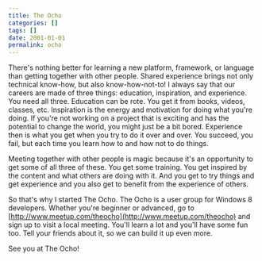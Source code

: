 ```yaml
---
title: The Ocho
categories: []
tags: []
date: 2001-01-01
permalink: ocho
---
```


There's nothing better for learning a new platform, framework, or language than getting together with other people. Shared experience brings not only technical know-how, but also know-how-not-to! I always say that our careers are made of three things: education, inspiration, and experience. You need all three. Education can be rote. You get it from books, videos, classes, etc. Inspiration is the energy and motivation for doing what you're doing. If you're not working on a project that is exciting and has the potential to change the world, you might just be a bit bored. Experience then is what you get when you try to do it over and over. You succeed, you fail, but each time you learn how to and how not to do things.

Meeting together with other people is magic because it's an opportunity to get some of all three of these. You get some training. You get inspired by the content and what others are doing with it. And you get to try things and get experience and you also get to benefit from the experience of others.

So that's why I started The Ocho. The Ocho is a user group for Windows 8 developers. Whether you're beginner or advanced, go to [http://www.meetup.com/theocho](http://www.meetup.com/theocho) and sign up to visit a local meeting. You'll learn a lot and you'll have some fun too. Tell your friends about it, so we can build it up even more.

See you at The Ocho!